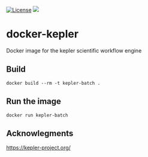 [![License](http://img.shields.io/:license-apache-blue.svg?style=flat-square)](http://www.apache.org/licenses/LICENSE-2.0.html)
[![](https://images.microbadger.com/badges/image/indigodatacloudapps/kepler.svg)](http://microbadger.com/images/indigodatacloudapps/kepler "Get your own image badge on microbadger.com")

# docker-kepler
Docker image for the kepler scientific workflow engine

## Build

```
docker build --rm -t kepler-batch .
```

## Run the image

```
docker run kepler-batch
```

## Acknowlegments

https://kepler-project.org/
